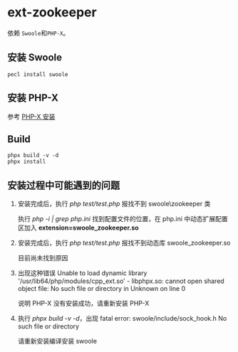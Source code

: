# ext-zookeeper
依赖 `Swoole`和`PHP-X`。

安装 Swoole
----
```shell
pecl install swoole
```

安装 PHP-X
-----
参考 [PHP-X 安装](https://github.com/swoole/phpx)

Build
-----
```shell
phpx build -v -d
phpx install
```

安装过程中可能遇到的问题
-----

1. 安装完成后，执行 *php test/test.php*  报找不到 swoole\zookeeper 类

	执行 *php -i | grep php.ini* 找到配置文件的位置，在 php.ini 中动态扩展配置区加入 **extension=swoole_zookeeper.so**

2. 安装完成后，执行 *php test/test.php*  报找不到动态库 swoole_zookeeper.so
	
	目前尚未找到原因

3. 出现这种错误 Unable to load dynamic library '/usr/lib64/php/modules/cpp_ext.so' - libphpx.so: cannot open shared object file: No such file or directory in Unknown on line 0

	说明 PHP-X 没有安装成功，请重新安装 PHP-X

4. 执行 *phpx build -v -d*，出现 fatal error: swoole/include/sock_hook.h No such file or directory
	
	请重新安装编译安装 swoole